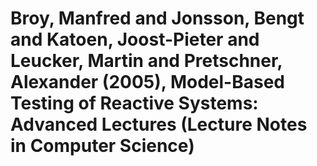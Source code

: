 # Broy, Manfred and Jonsson, Bengt and Katoen, Joost-Pieter and Leucker, Martin and Pretschner, Alexander (2005), Model-Based Testing of Reactive Systems: Advanced Lectures (Lecture Notes in Computer Science)


